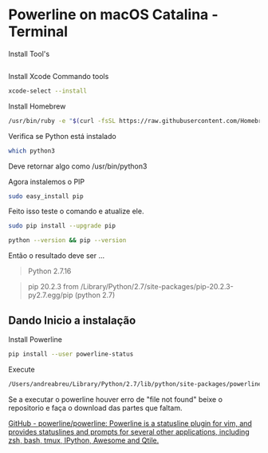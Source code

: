 # Powerline on macOS Catalina - Terminal

Install Tool's 

```bash

```

Install Xcode Commando tools

```bash
xcode-select --install
```

Install Homebrew

```bash
/usr/bin/ruby -e "$(curl -fsSL https://raw.githubusercontent.com/Homebrew/install/master/install)" 
```

Verifica se Python está instalado

```bash
which python3
```

Deve retornar algo como /usr/bin/python3

Agora instalemos o PIP

```bash
sudo easy_install pip
```

Feito isso teste o comando e atualize ele. 

```bash
sudo pip install --upgrade pip
```

```bash
python --version && pip --version
```

Então o resultado deve ser ...

> Python 2.7.16

> pip 20.2.3 from /Library/Python/2.7/site-packages/pip-20.2.3-py2.7.egg/pip (python 2.7)

## Dando Inicio a instalação

Install  Powerline

```bash
pip install --user powerline-status
```

Execute

```bash
/Users/andreabreu/Library/Python/2.7/lib/python/site-packages/powerline/bindings/zsh/powerline.zsh
```

Se a executar o powerline houver erro de "file not found" beixe o repositorio e faça o download das partes que faltam. 

[GitHub - powerline/powerline: Powerline is a statusline plugin for vim, and provides statuslines and prompts for several other applications, including zsh, bash, tmux, IPython, Awesome and Qtile.](https://github.com/powerline/powerline)


